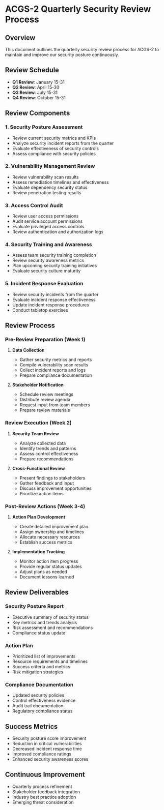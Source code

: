 # ACGS-2 Quarterly Security Review Process

## Overview
This document outlines the quarterly security review process for ACGS-2 to maintain and improve our security posture continuously.

## Review Schedule
- **Q1 Review**: January 15-31
- **Q2 Review**: April 15-30
- **Q3 Review**: July 15-31
- **Q4 Review**: October 15-31

## Review Components

### 1. Security Posture Assessment
- Review current security metrics and KPIs
- Analyze security incident reports from the quarter
- Evaluate effectiveness of security controls
- Assess compliance with security policies

### 2. Vulnerability Management Review
- Review vulnerability scan results
- Assess remediation timelines and effectiveness
- Evaluate dependency security status
- Review penetration testing results

### 3. Access Control Audit
- Review user access permissions
- Audit service account permissions
- Evaluate privileged access controls
- Review authentication and authorization logs

### 4. Security Training and Awareness
- Assess team security training completion
- Review security awareness metrics
- Plan upcoming security training initiatives
- Evaluate security culture maturity

### 5. Incident Response Evaluation
- Review security incidents from the quarter
- Evaluate incident response effectiveness
- Update incident response procedures
- Conduct tabletop exercises

## Review Process

### Pre-Review Preparation (Week 1)
1. **Data Collection**
   - Gather security metrics and reports
   - Compile vulnerability scan results
   - Collect incident reports and logs
   - Prepare compliance documentation

2. **Stakeholder Notification**
   - Schedule review meetings
   - Distribute review agenda
   - Request input from team members
   - Prepare review materials

### Review Execution (Week 2)
1. **Security Team Review**
   - Analyze collected data
   - Identify trends and patterns
   - Assess control effectiveness
   - Prepare recommendations

2. **Cross-Functional Review**
   - Present findings to stakeholders
   - Gather feedback and input
   - Discuss improvement opportunities
   - Prioritize action items

### Post-Review Actions (Week 3-4)
1. **Action Plan Development**
   - Create detailed improvement plan
   - Assign ownership and timelines
   - Allocate necessary resources
   - Establish success metrics

2. **Implementation Tracking**
   - Monitor action item progress
   - Provide regular status updates
   - Adjust plans as needed
   - Document lessons learned

## Review Deliverables

### Security Posture Report
- Executive summary of security status
- Key metrics and trends analysis
- Risk assessment and recommendations
- Compliance status update

### Action Plan
- Prioritized list of improvements
- Resource requirements and timelines
- Success criteria and metrics
- Risk mitigation strategies

### Compliance Documentation
- Updated security policies
- Control effectiveness evidence
- Audit trail documentation
- Regulatory compliance status

## Success Metrics
- Security posture score improvement
- Reduction in critical vulnerabilities
- Decreased incident response time
- Improved compliance ratings
- Enhanced security awareness scores

## Continuous Improvement
- Quarterly process refinement
- Stakeholder feedback integration
- Industry best practice adoption
- Emerging threat consideration
